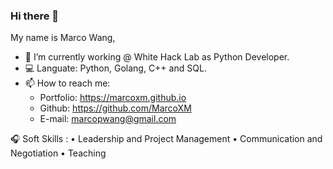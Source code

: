 ### Hi there 👋

My name is Marco Wang,
- 🔭 I’m currently working @ White Hack Lab as Python Developer.
- 💻 Languate:  Python, Golang, C++ and SQL.
- 📫 How to reach me: 
    - Portfolio: https://marcoxm.github.io
    - Github: https://github.com/MarcoXM
    - E-mail: marcopwang@gmail.com
    
🎧 Soft Skills :
• Leadership and Project Management
• Communication and Negotiation
• Teaching
